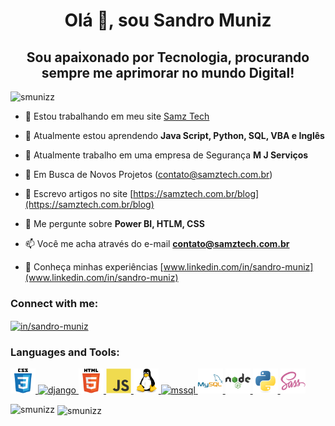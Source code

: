 <h1 align="center">Olá 👋, sou Sandro Muniz</h1>
<h2 align="center">Sou apaixonado por Tecnologia, procurando sempre me aprimorar no mundo Digital!</h2>

<p align="left"> <img src="https://komarev.com/ghpvc/?username=smunizz&label=Profile%20views&color=0e75b6&style=flat" alt="smunizz" /> </p>

- 🔭 Estou trabalhando em meu site [Samz Tech](samztech.com.br)

- 🌱 Atualmente estou aprendendo **Java Script, Python, SQL, VBA e Inglês**

- 👯 Atualmente trabalho em uma empresa de Segurança **M J Serviços**

- 🤝 Em Busca de Novos Projetos (contato@samztech.com.br)

- 📝 Escrevo artigos no site [https://samztech.com.br/blog](https://samztech.com.br/blog)

- 💬 Me pergunte sobre **Power BI, HTLM, CSS**

- 📫 Você me acha através do e-mail **contato@samztech.com.br**

- 📄 Conheça minhas experiências [www.linkedin.com/in/sandro-muniz](www.linkedin.com/in/sandro-muniz)

<h3 align="left">Connect with me:</h3>
<p align="left">
<a href="https://linkedin.com/in/in/sandro-muniz" target="blank"><img align="center" src="https://raw.githubusercontent.com/rahuldkjain/github-profile-readme-generator/master/src/images/icons/Social/linked-in-alt.svg" alt="in/sandro-muniz" height="30" width="40" /></a>
</p>

<h3 align="left">Languages and Tools:</h3>
<p align="left"> <a href="https://www.w3schools.com/css/" target="_blank" rel="noreferrer"> <img src="https://raw.githubusercontent.com/devicons/devicon/master/icons/css3/css3-original-wordmark.svg" alt="css3" width="40" height="40"/> </a> <a href="https://www.djangoproject.com/" target="_blank" rel="noreferrer"> <img src="https://cdn.worldvectorlogo.com/logos/django.svg" alt="django" width="40" height="40"/> </a> <a href="https://www.w3.org/html/" target="_blank" rel="noreferrer"> <img src="https://raw.githubusercontent.com/devicons/devicon/master/icons/html5/html5-original-wordmark.svg" alt="html5" width="40" height="40"/> </a> <a href="https://developer.mozilla.org/en-US/docs/Web/JavaScript" target="_blank" rel="noreferrer"> <img src="https://raw.githubusercontent.com/devicons/devicon/master/icons/javascript/javascript-original.svg" alt="javascript" width="40" height="40"/> </a> <a href="https://www.linux.org/" target="_blank" rel="noreferrer"> <img src="https://raw.githubusercontent.com/devicons/devicon/master/icons/linux/linux-original.svg" alt="linux" width="40" height="40"/> </a> <a href="https://www.microsoft.com/en-us/sql-server" target="_blank" rel="noreferrer"> <img src="https://www.svgrepo.com/show/303229/microsoft-sql-server-logo.svg" alt="mssql" width="40" height="40"/> </a> <a href="https://www.mysql.com/" target="_blank" rel="noreferrer"> <img src="https://raw.githubusercontent.com/devicons/devicon/master/icons/mysql/mysql-original-wordmark.svg" alt="mysql" width="40" height="40"/> </a> <a href="https://nodejs.org" target="_blank" rel="noreferrer"> <img src="https://raw.githubusercontent.com/devicons/devicon/master/icons/nodejs/nodejs-original-wordmark.svg" alt="nodejs" width="40" height="40"/> </a> <a href="https://www.python.org" target="_blank" rel="noreferrer"> <img src="https://raw.githubusercontent.com/devicons/devicon/master/icons/python/python-original.svg" alt="python" width="40" height="40"/> </a> <a href="https://sass-lang.com" target="_blank" rel="noreferrer"> <img src="https://raw.githubusercontent.com/devicons/devicon/master/icons/sass/sass-original.svg" alt="sass" width="40" height="40"/> </a> </p>

<p><img align="left" src="https://github-readme-stats.vercel.app/api/top-langs?username=smunizz&show_icons=true&locale=en&layout=compact" alt="smunizz" /></p>

<p>&nbsp;<img align="center" src="https://github-readme-stats.vercel.app/api?username=smunizz&show_icons=true&locale=en" alt="smunizz" /></p>



<!---
- 👋 Hi, I’m @smunizz
- 👀 I’m interested in ...
- 🌱 I’m currently learning ...
- 💞️ I’m looking to collaborate on ...
- 📫 How to reach me ...
- 😄 Pronouns: ...
- ⚡ Fun fact: ...

smunizz/smunizz is a ✨ special ✨ repository because its `README.md` (this file) appears on your GitHub profile.
You can click the Preview link to take a look at your changes.
--->
